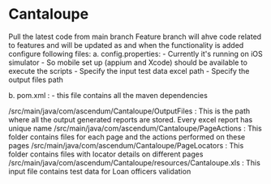 # Cantaloupe
Pull the latest code from main branch 
Feature branch will ahve code related to features and will be updated as and when the functionality is added
configure following files:
  a. config.properties: 
      - Currently it's running on iOS simulator - So mobile set up (appium and Xcode) should be available to execute the scripts
      - Specify the input test data excel path 
      - Specify the output files path
      
  b. pom.xml :
      - this file contains all the maven dependencies 

/src/main/java/com/ascendum/Cantaloupe/OutputFiles : This is the path where all the output generated reports are stored. Every excel report has unique name 
/src/main/java/com/ascendum/Cantaloupe/PageActions : This folder contains files for each page and the actions performed on these pages
/src/main/java/com/ascendum/Cantaloupe/PageLocators : This folder contains files with locator details on different pages
/src/main/java/com/ascendum/Cantaloupe/resources/Cantaloupe.xls : This input file contains test data for Loan officers validation
